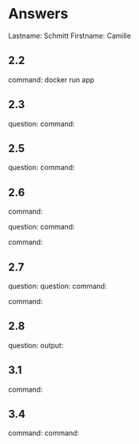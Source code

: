 # Answers

Lastname: Schmitt
Firstname: Camille

## 2.2
command: docker run app

## 2.3
question: 
command:

## 2.5
question:
command:

## 2.6
command:

question:
command:

command:

## 2.7
question:
question:
command:

command:

## 2.8
question:
output:

## 3.1
command:

## 3.4
command:
command:
